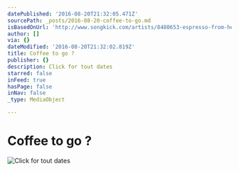 ```yaml
---
datePublished: '2016-08-20T21:32:05.471Z'
sourcePath: _posts/2016-08-20-coffee-to-go.md
isBasedOnUrl: 'http://www.songkick.com/artists/8480653-espresso-from-hell'
author: []
via: {}
dateModified: '2016-08-20T21:32:02.819Z'
title: Coffee to go ?
publisher: {}
description: Click for tout dates
starred: false
inFeed: true
hasPage: false
inNav: false
_type: MediaObject

---
```

# Coffee to go ?
![Click for tout dates](https://the-grid-user-content.s3-us-west-2.amazonaws.com/31314be2-3355-4b3e-98f2-b7cfca89afc9.png)